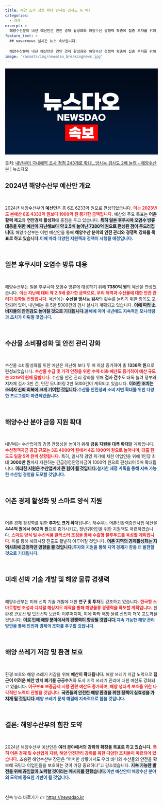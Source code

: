 ```yaml
---
title: 해양 조사 정점 확대 방사능 검사도 두 배!
categories:
  - 경제
excerpt: >
  해양수산분야 내년 예산안은 연안 경제 활성화와 해양수산 경쟁력 확충에 집중 투자를 위해 편성됐다. 특히 일본…
feature_text: >
  ## navernews 실시간 뉴스 속보입니다.

  해양수산분야 내년 예산안은 연안 경제 활성화와 해양수산 경쟁력 확충에 집중 투자를 위해 편성됐다. 특히 일본…
image: '/assets/img/newsdao_breakingnews.jpg'
---
```


![뉴스다오 속보](/assets/img/newsdao_breakingnews.jpg)

<p>출처: <a href="https://newsdao.kr/1727" rel="dofollow">내년부터 국내해역 조사 정점 243개로 확대…방사능 검사도 2배 늘려 - 해양수산부</a> | 뉴스다오</p>

<h2 data-ke-size="size26">2024년 해양수산부 예산안 개요</h2>
<p data-ke-size="size16">&nbsp;</p>
2024년 해양수산부의 <b>예산안</b>은 총 6조 6233억 원으로 편성되었습니다. <b><span style="color: #ee2323;">이는 2023년도 본예산 6조 4333억 원보다 1900억 원 증가한 금액입니다.</span></b> 예산의 주요 목표는 <b>어촌 활력 제고</b>와 <b>연안경제 활성화</b>에 중점을 두고 있습니다. <b><span style="background-color: #21538527;">특히 일본 후쿠시마 오염수 방류 대응을 위한 예산이 지난해보다 약 2.5배 늘어난 7380억 원으로 편성된 점이 두드러집니다.</span></b> 해양수산부는 이번 예산안을 통해 <b>해양수산 분야의 안전 관리와 경쟁력 강화를 목표로 하고 있습니다.</b><b><span style="color: #1a5490;">이에 따라 다양한 지원책과 정책이 시행될 예정입니다.</span></b>

<p data-ke-size="size16">&nbsp;</p>
<h2 data-ke-size="size26">일본 후쿠시마 오염수 방류 대응</h2>
<p data-ke-size="size16">&nbsp;</p>
해양수산부는 일본 후쿠시마 오염수 방류에 대응하기 위해 <b>7380억 원</b>의 예산을 편성했습니다. <b><span style="color: #ee2323;">이는 지난해 대비 약 2.5배 증가한 금액으로, 우리 해역과 수산물에 대한 안전 관리가 강화될 전망입니다.</span></b> 예산에는 <b>수산물 방사능 검사</b>의 횟수를 늘리기 위한 항목도 포함되어 있어, 내년에는 총 5만 5000건의 검사 실시가 계획되고 있습니다. <b><span style="background-color: #21538527;">이에 따라 소비자들의 안전감도 높아질 것으로 기대됩니다.</span></b><b><span style="color: #1a5490;">올해에 이어 내년에도 지속적인 모니터링과 조치가 이뤄질 것입니다.</span></b>

<p data-ke-size="size16">&nbsp;</p>
<h2 data-ke-size="size26">수산물 소비활성화 및 안전 관리 강화</h2>
<p data-ke-size="size16">&nbsp;</p>
수산물 소비활성화를 위한 예산은 지난해 보다 두 배 이상 증가하여 총 <b>1338억 원</b>으로 편성되었습니다. <b><span style="color: #ee2323;">수산물 수급 및 가격 안정을 위한 수매·비축 예산도 증가하여 예산 규모는 3219억 원에 달합니다.</span></b> 수산물 안전 관리 강화를 위해 <b>검사 건수</b>도 대폭 늘려 정부와 지자체 검사 3만 건, 민간 모니터링 2만 5000건이 계획되고 있습니다. <b><span style="background-color: #21538527;">이러한 조치는 소비자 신뢰 회복에 크게 기여할 것입니다.</span></b><b><span style="color: #1a5490;">수산물 안전성과 소비 저변 확대를 위한 다양한 프로그램이 마련되었습니다.</span></b>

<p data-ke-size="size16">&nbsp;</p>
<h2 data-ke-size="size26">해양수산 분야 금융 지원 확대</h2>
<p data-ke-size="size16">&nbsp;</p>
내년에는 수산업계의 경영 안정성을 높이기 위해 <b>금융 지원을 대폭 확대</b>할 계획입니다. <b><span style="color: #ee2323;">수산정책자금 공급 규모는 3조 4000억 원에서 4조 1000억 원으로 늘어나며, 대출 한도도 일괄 5억 원씩 상향됩니다.</span></b> 특히, 일시적 경영 위기에 처한 어업인을 위해 1인당 최대 <b>3000만 원</b>까지 지원하는 긴급경영안정자금이 1000억 원으로 편성되어 5배 확대됩니다. <b><span style="background-color: #21538527;">이러한 지원은 수산업계에 큰 힘이 될 것입니다.</span></b><b><span style="color: #1a5490;">철저한 재정 계획을 통해 지속 가능한 수산업 경영을 도모할 것입니다.</span></b>

<p data-ke-size="size16">&nbsp;</p>
<h2 data-ke-size="size26">어촌 경제 활성화 및 스마트 양식 지원</h2>
<p data-ke-size="size16">&nbsp;</p>
어촌 경제 활성화를 위한 <b>투자도 크게 확대</b>됩니다. 해수부는 어촌신활력증진사업 예산을 <b>444억 원에서 962억 원</b>으로 증가시키고, 청년귀어인을 위한 지원책도 마련하였습니다. <b><span style="color: #ee2323;">스마트 양식 및 수산식품 클러스터 조성을 통해 수출형 블루푸드를 육성할 계획입니다.</span></b> 이를 통해 해외시장 진출도 활발히 이루어질 것입니다. <b><span style="background-color: #21538527;">어촌 지역의 경제활성화는 지역사회에 긍정적인 영향을 줄 것입니다.</span></b><b><span style="color: #1a5490;">투자와 지원을 통해 지역 경제가 한층 더 발전할 것으로 기대됩니다.</span></b>

<p data-ke-size="size16">&nbsp;</p>
<h2 data-ke-size="size26">미래 선박 기술 개발 및 해양 물류 경쟁력</h2>
<p data-ke-size="size16">&nbsp;</p>
해양수산부는 미래 선박 기술 개발에 대한 <b>연구 및 투자</b>도 강조하고 있습니다. <b><span style="color: #ee2323;">한국형 스마트항만 조성과 디지털 해상지도 제작을 통해 해양물류 경쟁력을 확보할 계획입니다.</span></b> 친환경 관공선 및 민간선박 보급이 이루어지며, 이에 따라 해양 물류 산업이 더욱 고도화될 것입니다. <b><span style="background-color: #21538527;">이로 인해 해양 분야에서의 경쟁력이 향상될 것입니다.</span></b><b><span style="color: #1a5490;">지속 가능한 해양 관리 방안을 통해 안전과 경제의 조화를 추구할 것입니다.</span></b>

<p data-ke-size="size16">&nbsp;</p>
<h2 data-ke-size="size26">해양 쓰레기 저감 및 환경 보호</h2>
<p data-ke-size="size16">&nbsp;</p>
환경 보호와 해양 쓰레기 저감을 위해 <b>예산이 확대됩니다.</b> 해양 쓰레기 저감 노력으로 <b>접근이 어려운 해안 방치 폐기물 공공수거</b>와 도서 지역 쓰레기 관리에 대한 예산도 강화되고 있습니다. <b><span style="color: #ee2323;">어구부표 보증금제 시행 관련 예산도 증가하며, 해양 생태계 보호를 위한 다각적인 노력이 진행될 것입니다.</span></b> <b><span style="background-color: #21538527;">국민들의 안전한 해양 환경을 위한 정책이 실효성을 가지게 될 것입니다.</span></b><b><span style="color: #1a5490;">해양 쓰레기 문제 해결에 지속적으로 힘쓸 것입니다.</span></b>

<p data-ke-size="size16">&nbsp;</p>
<h2 data-ke-size="size26">결론: 해양수산부의 힘찬 도약</h2>
<p data-ke-size="size16">&nbsp;</p>
2024년 해양수산부 예산안은 <b>여러 분야에서의 강화와 확장을 목표로 하고 있습니다.</b> <b><span style="color: #ee2323;">특히 어촌 경제 및 수산업계 지원, 해양 안전관리 강화를 위한 다양한 조치들이 마련되어 있습니다.</span></b> 조승환 해양수산부 장관은 “어떠한 상황에서도 우리 바다와 수산물의 안전을 확보해 국민과 어업인들을 보호하는 것이 가장 중요하다”고 강조했습니다. <b><span style="background-color: #21538527;">지속 가능한 발전을 위해 끊임없이 노력할 것이라는 메시지를 전했습니다.</span></b><b><span style="color: #1a5490;">이번 예산안이 해양수산 분야의 도약에 중요한 기반이 될 것입니다.</span></b>

<p data-ke-size="size16">&nbsp;</p> 

신속 뉴스 바로가기 👉 <a href="https://newsdao.kr" rel="dofollow">https://newsdao.kr</a>


